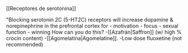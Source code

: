 [[Receptores de serotonina]]

"Blocking serotonin 2C (5-HT2C) receptors will increase dopamine & norepinephrine in the prefrontal cortex for - motivation - focus - sexual function - winning 
How can you do this? 
-[[Azafrán|Saffron]] (w/ high % crocin content) 
-[[Agomelatina|Agomelatine]]. 
-Low dose fluoxetine (not recommended)